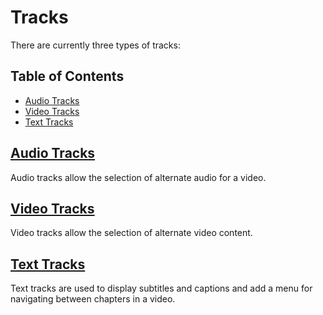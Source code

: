 # Tracks

There are currently three types of tracks:

## Table of Contents

* [Audio Tracks](#audio-tracks)
* [Video Tracks](#video-tracks)
* [Text Tracks](#text-tracks)

## [Audio Tracks](tutorial-audio-tracks.html)

Audio tracks allow the selection of alternate audio for a video.

## [Video Tracks](tutorial-video-tracks.html)

Video tracks allow the selection of alternate video content.

## [Text Tracks](tutorial-text-tracks.html)

Text tracks are used to display subtitles and captions and add a menu for navigating between chapters in a video.
